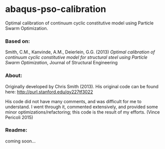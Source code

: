 # abaqus-pso-calibration
Optimal calibration of continuum cyclic constitutive model using Particle Swarm Optimization.

### Based on:
Smith, C.M., Kanvinde, A.M., Deierlein, G.G. (2013) *Optimal calibration of continuum cyclic constitutive model for structural steel using Particle Swarm Optimization*, Journal of Structural Engineering

### About:
Originally developed by Chris Smith (2013). His original code can be found here: 
http://purl.stanford.edu/qy227tf3022

His code did not have many comments, and was difficult for me to understand. I went through it, commented extensively, and provided some minor optimizations/refactoring; this code is the result of my efforts. (Vince Pericoli 2015)

### Readme:
coming soon... 
